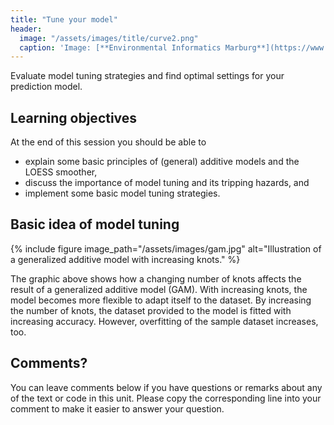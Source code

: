 ```yaml
---
title: "Tune your model"
header:
  image: "/assets/images/title/curve2.png"
  caption: 'Image: [**Environmental Informatics Marburg**](https://www.uni-marburg.de/en/fb19/disciplines/physisch/environmentalinformatics)'
---
```


Evaluate model tuning strategies and find optimal settings for your prediction model.

<!--more-->

## Learning objectives
At the end of this session you should be able to
* explain some basic principles of (general) additive models and the LOESS smoother,
* discuss the importance of model tuning and its tripping hazards, and
* implement some basic model tuning strategies.


## Basic idea of model tuning

{% include figure image_path="/assets/images/gam.jpg" alt="Illustration of a generalized additive model with increasing knots." %}

The graphic above shows how a changing number of knots affects the result of a generalized additive model (GAM). With increasing knots, the model becomes more flexible to adapt itself to the dataset. By increasing the number of knots, the dataset provided to the model is fitted with increasing accuracy. However, overfitting of the sample dataset increases, too.


## Comments?
You can leave comments below if you have questions or remarks about any of the text or code in this unit. 
Please copy the corresponding line into your comment to make it easier to answer your question.

<script src="https://utteranc.es/client.js" repo="GeoMOER/moer-mpg-data-analysis" issue-term="moer-mpg-data-analysis_unit08" theme="github-light" crossorigin="anonymous" async> </script> 

